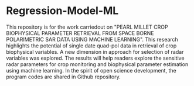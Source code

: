 # Regression-Model-ML
This repository is for the work carriedout on "PEARL MILLET CROP BIOPHYSICAL PARAMETER RETRIEVAL FROM SPACE BORNE POLARIMETRIC SAR DATA USING MACHINE LEARNING". 
This research highlights the potential of single date quad-pol data in retrieval of crop biophysical variables. A new dimension in approach for selection of radar variables was explored. The results will help readers explore the sensitive radar parameters for crop monitoring and biophysical parameter estimation using machine learning. In the spirit of open science development, the program codes are shared in Github repository.
